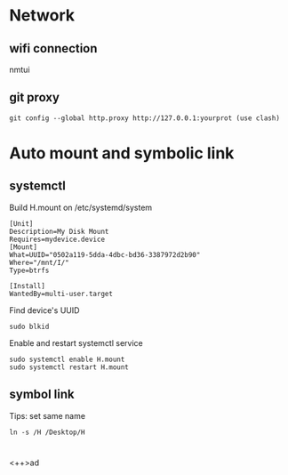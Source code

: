 


# Network   

## wifi connection
nmtui

## git proxy    

```
git config --global http.proxy http://127.0.0.1:yourprot (use clash)
```
# Auto mount and symbolic link

## systemctl
Build H.mount on /etc/systemd/system 
```H.mount
[Unit]
Description=My Disk Mount
Requires=mydevice.device
[Mount]
What=UUID="0502a119-5dda-4dbc-bd36-3387972d2b90"
Where="/mnt/I/"
Type=btrfs

[Install]
WantedBy=multi-user.target
```
Find device's UUID 
```
sudo blkid
```

Enable and restart systemctl service 
```
sudo systemctl enable H.mount 
sudo systemctl restart H.mount
```

## symbol link
Tips: set same name 
```
ln -s /H /Desktop/H
```

# 
<++>ad
